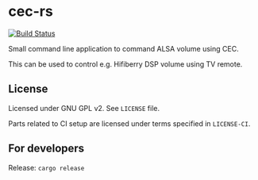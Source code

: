 # cec-rs

[![Build Status](https://www.travis-ci.org/ssalonen/cec-alsa-sync.svg?branch=master)](https://www.travis-ci.org/ssalonen/cec-alsa-sync)

Small command line application to command ALSA volume using CEC.

This can be used to control e.g. Hifiberry DSP volume using TV remote.

## License

Licensed under GNU GPL v2. See `LICENSE` file.

Parts related to CI setup are licensed under terms specified in `LICENSE-CI`.

## For developers

Release: `cargo release`
